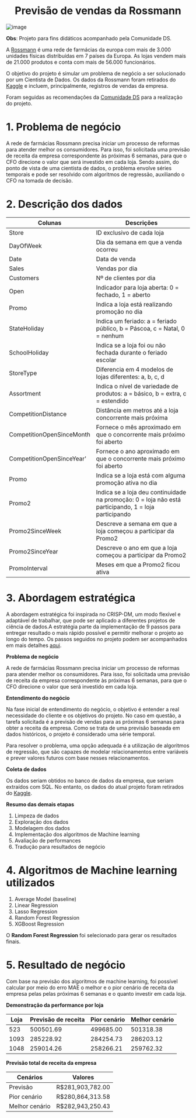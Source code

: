 <h1 align="center">Previsão de vendas da Rossmann </h1>

![image](https://user-images.githubusercontent.com/109559298/221976852-2d8d2538-846e-413c-a335-fb2d31cab8eb.png)


**Obs**: Projeto para fins didáticos acompanhado pela Comunidade DS.

A [Rossmann](https://www.rossmann.de/de/) é uma rede de farmácias da europa com mais de 3.000 unidades físicas distribuídas em 7 países da Europa. As lojas vendem mais de 21.000 produtos e conta com mais de  56.000 funcionários.


O objetivo do projeto é simular um problema de negócio a ser solucionado por um Cientista de Dados. Os dados da Rossmann foram retirados do [Kaggle](https://www.kaggle.com/competitions/rossmann-store-sales/overview) e incluem, principalmente, registros de vendas da empresa. 

Foram seguidas as recomendações da [Comunidade DS](https://comunidadeds.com/) para a realização do projeto.

# 1. Problema de negócio

A rede de farmácias Rossmann precisa iniciar um processo de reformas para atender melhor os consumidores. Para isso, foi solicitada uma previsão de receita da empresa correspondente às próximas 6 semanas, para que o CFO direcione o valor que será investido em cada loja. Sendo assim, do ponto de vista de uma cientista de dados, o problema envolve séries temporais e pode ser resolvido com algoritmos de regressão, auxiliando o CFO na tomada de decisão.

# 2. Descrição dos dados

Colunas | Descrições
-------|----------
Store | ID exclusivo de cada loja
DayOfWeek | Dia da semana em que a venda ocorreu
Date | Data de venda
Sales | Vendas por dia
Customers | Nº de clientes por dia
Open | Indicador para loja aberta: 0 = fechado, 1 = aberto
Promo |Indica a loja está realizando promoção no dia
StateHoliday |Indica um feriado: a = feriado público, b = Páscoa, c = Natal, 0 = nenhum
SchoolHoliday | Indica se a loja foi ou não fechada durante o feriado escolar
StoreType | Diferencia em 4 modelos de lojas diferentes: a, b, c, d
Assortment | Indica o nível de variedade de produtos: a = básico, b = extra, c = estendido
CompetitionDistance | Distância em metros até a loja concorrente mais próxima
CompetitionOpenSinceMonth | Fornece o mês aproximado em que o concorrente mais próximo foi aberto
CompetitionOpenSinceYear' | Fornece o ano aproximado em que o concorrente mais próximo foi aberto
Promo | Indica se a loja está com alguma promoção ativa no dia
Promo2 |Indica se a loja deu continuidade na promoção: 0 = loja não está participando, 1 = loja participando
Promo2SinceWeek | Descreve a semana em que a loja começou a participar da Promo2
Promo2SinceYear | Descreve o ano em que a loja começou a participar da Promo2
PromoInterval | Meses em que a Promo2 ficou ativa

# 3. **Abordagem estratégica**

A abordagem estratégica foi inspirada no CRISP-DM, um modo flexível e adaptável de trabalhar, que pode ser aplicado a diferentes projetos de ciência de dados.A estratégia parte da implementação de 9 passos para entregar resultado o mais rápido possível e permitir melhorar o projeto ao longo do tempo. Os passos seguidos no projeto podem ser acompanhados em mais detalhes [aqui](https://github.com/deborabmfreitas/projeto-rossmann-regressao/blob/main/rossmann_regression.ipynb).

**Problema de negócio**

A rede de farmácias Rossmann precisa iniciar um processo de reformas para atender melhor os consumidores. Para isso, foi solicitada uma previsão de receita da empresa correspondente às próximas 6 semanas, para que o CFO direcione o valor que será investido em cada loja.

**Entendimento do negócio**

Na fase inicial de entendimento do negócio, o objetivo é entender a real necessidade do cliente e os objetivos do projeto. No caso em questão, a tarefa solicitada é a previsão de vendas para as próximas 6 semanas para obter a receita da empresa. Como se trata de uma previsão baseada em dados históricos, o projeto é considerado uma série temporal.

Para resolver o problema, uma opção adequada é a utilização de algoritmos de regressão, que são capazes de modelar relacionamentos entre variáveis e prever valores futuros com base nesses relacionamentos.

**Coleta de dados**

Os dados seriam obtidos no banco de dados da empresa, que seriam extraídos com SQL. No entanto, os dados do atual projeto foram retirados do [Kaggle](https://www.kaggle.com/competitions/rossmann-store-sales/overview).

**Resumo das demais etapas**  

1. Limpeza de dados
2. Exploração dos dados
3. Modelagem dos dados
4. Implementação dos algoritmos de Machine learning
5. Avaliação de performances
6. Tradução para resultados de negócio

# 4. **Algoritmos de Machine learning utilizados**

1. Average Model (baseline)
2. Linear Regression
3. Lasso Regression
4. Random Forest Regression
5. XGBoost Regression 

O **Random Forest Regression** foi selecionado para gerar os resultados finais.

# 5. **Resultado de negócio**

Com base na previsão dos algoritmos de machine learning, foi possível calcular por meio do erro MAE o melhor e o pior cenário de receita da empresa pelas pelas próximas 6 semanas e o quanto investir em cada loja.


**Demonstração da performance por loja**

Loja | Previsão de receita | Pior cenário | Melhor cenário
------|---------|--------------|----------------
523  | 500501.69| 499685.00| 501318.38
1093  | 285228.92 | 284254.73| 286203.12	
1048   | 259014.26 | 258266.21 | 259762.32

**Previsão total de receita da empresa**

Cenários| Valores
-------|----------
Previsão	| R$281,903,782.00
Pior cenário | R$280,864,313.58
Melhor cenário | R$282,943,250.43
